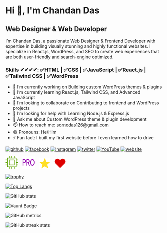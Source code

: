 
# Hi 👋, I'm Chandan Das
## Web Designer & Web Developer
I’m Chandan Das, a passionate Web Designer & Frontend Developer with expertise in building visually stunning and highly functional websites. I specialize in React.js, WordPress, and SEO to create web experiences that are both user-friendly and search-engine optimized.

### Skills ✔✔✔✔: ✅HTML | ✅CSS | ✅JavaScript | ✅React.js | ✅Tailwind CSS | ✅WordPress

- 🔭 I’m currently working on Building custom WordPress themes & plugins 
- 🌱 I’m currently learning React.js, Tailwind CSS, and Advanced JavaScript 
- 👯 I’m looking to collaborate on Contributing to frontend and WordPress projects 
- 🤔 I’m looking for help with Learning Node.js & Express.js 
- 💬 Ask me about Custom WordPress theme & plugin development 
- 📫 How to reach me: sornodas126@gmail.com 
- 😄 Pronouns: He/Him 
- ⚡ Fun fact: I built my first website before I even learned how to drive 


[<img src='https://cdn.jsdelivr.net/npm/simple-icons@3.0.1/icons/github.svg' alt='github' height='40'>](https://github.com/chandanDas991)  [<img src='https://cdn.jsdelivr.net/npm/simple-icons@3.0.1/icons/facebook.svg' alt='facebook' height='40'>](https://www.facebook.com/chandan)  [<img src='https://cdn.jsdelivr.net/npm/simple-icons@3.0.1/icons/instagram.svg' alt='instagram' height='40'>](https://www.instagram.com/chandan/)  [<img src='https://cdn.jsdelivr.net/npm/simple-icons@3.0.1/icons/twitter.svg' alt='twitter' height='40'>](https://twitter.com/DasWeb24911)  [<img src='https://cdn.jsdelivr.net/npm/simple-icons@3.0.1/icons/youtube.svg' alt='YouTube' height='40'>](https://www.youtube.com/channel/chandan)  [<img src='https://cdn.jsdelivr.net/npm/simple-icons@3.0.1/icons/icloud.svg' alt='website' height='40'>](https://chandan47.com/)  

<a href='https://docs.github.com/en/developers'><img src='https://raw.githubusercontent.com/acervenky/animated-github-badges/master/assets/devbadge.gif' width='40' height='40'></a> <a href='https://github.com/pricing'><img src='https://raw.githubusercontent.com/acervenky/animated-github-badges/master/assets/pro.gif' width='40' height='40'></a> <a href='https://stars.github.com/'><img src='https://raw.githubusercontent.com/acervenky/animated-github-badges/master/assets/starbadge.gif' width='35' height='35'></a> <a href='https://docs.github.com/en/github/supporting-the-open-source-community-with-github-sponsors'><img src='https://raw.githubusercontent.com/acervenky/animated-github-badges/master/assets/sponsorbadge.gif' width='35' height='35'></a> 

[![trophy](https://github-profile-trophy.vercel.app/?username=chandanDas991)](https://github.com/ryo-ma/github-profile-trophy)

[![Top Langs](https://github-readme-stats.vercel.app/api/top-langs/?username=chandanDas991)](https://github.com/anuraghazra/github-readme-stats)

![GitHub stats](https://github-readme-stats.vercel.app/api?username=chandanDas991&show_icons=true&count_private=true)  

![Vaunt Badge](https://api.vaunt.dev/v1/github/entities/chandanDas991/contributions?format=svg&private=true)  

![GitHub metrics](https://metrics.lecoq.io/chandanDas991)  

![GitHub streak stats](https://streak-stats.demolab.com/?user=chandanDas991)  


